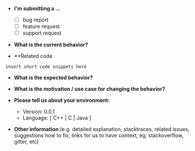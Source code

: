 * **I'm submitting a ...**
  - [ ] bug report
  - [ ] feature request
  - [ ] support request

* **What is the current behavior?**



* **Related code
```
insert short code snippets here
```


* **What is the expected behavior?**



* **What is the motivation / use case for changing the behavior?**



* **Please tell us about your environment:**
  
  - Version: 0.0.1
  - Language: [ C++ | C | Java ]


* **Other information** (e.g. detailed explanation, stacktraces, related issues, suggestions how to fix, links for us to have context, eg. stackoverflow, gitter, etc)
